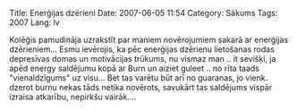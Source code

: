 Title: Enerģijas dzērieni
Date: 2007-06-05 11:54
Category: Sākums
Tags: 2007
Lang: lv

Kolēģis pamudināja uzrakstīt par maniem novērojumiem sakarā ar enerģijas dzērieniem... Esmu ievērojis, ka pēc enerģijas dzērienu lietošanas rodas depresīvas domas un motivācijas trūkums, nu vismaz man .. it sevišķi, ja apēd energy saldējumu kopā ar Burn un aiziet guleet .. no rīta taads "vienaldzīgums" uz visu... Bet tas varētu būt arī no guaranas, jo vienk. dzerot burnu nekas tāds netika novērots, savukārt tas saldējums vispār izraisa atkarību, nepirkšu vairāk....

